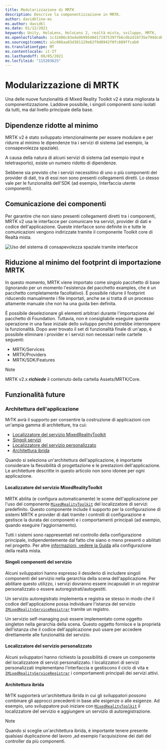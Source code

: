 ```yaml
---
title: Modularizzazione di MRTK
description: Descrive la componentizzazione in MRTK.
author: davidkline-ms
ms.author: davidkl
ms.date: 01/12/2021
keywords: Unity, HoloLens, HoloLens 2, realtà mista, sviluppo, MRTK,
ms.openlocfilehash: 1c32486c83eda9b99540d1719753977b6cdb2d18735e799dcd6c2ca3fcf200ce
ms.sourcegitcommit: a1c086aa83d381129e62f9d8942f0fc889ffcab0
ms.translationtype: MT
ms.contentlocale: it-IT
ms.lasthandoff: 08/05/2021
ms.locfileid: "115203625"
---
```

# <a name="mrtk-modularization"></a>Modularizzazione di MRTK

Una delle nuove funzionalità di Mixed Reality Toolkit v2 è stata migliorata la componentizzazione. Laddove possibile, i singoli componenti sono isolati da tutti, ma dal livello principale della base.

## <a name="minimized-dependencies"></a>Dipendenze ridotte al minimo

MRTK v2 è stato sviluppato intenzionalmente per essere modulare e per ridurre al minimo le dipendenze tra i servizi di sistema (ad esempio, la consapevolezza spaziale).

A causa della natura di alcuni servizi di sistema (ad esempio input e teletrasporto), esiste un numero ridotto di dipendenze.

Sebbene sia previsto che i servizi necessitino di uno o più componenti del provider di dati, tra di essi non sono presenti collegamenti diretti. Lo stesso vale per le funzionalità dell'SDK (ad esempio, Interfaccia utente componenti).

## <a name="component-communication"></a>Comunicazione dei componenti

Per garantire che non siano presenti collegamenti diretti tra i componenti, MRTK v2 usa le interfacce per comunicare tra servizi, provider di dati e codice dell'applicazione. Queste interfacce sono definite in e tutte le comunicazioni vengono indirizzate tramite il componente Toolkit core di Realtà mista.

![Uso del sistema di consapevolezza spaziale tramite interfacce](../features/images/packaging/AccessingViaInterfaces.png)

## <a name="minimizing-mrtk-import-footprint"></a>Riduzione al minimo del footprint di importazione MRTK

In questo momento, MRTK viene importato come singolo pacchetto di base (ignorando per un momento l'esistenza del pacchetto examples, che è un pacchetto completamente facoltativo). È possibile ridurre il footprint riducendo manualmente i file importati, anche se si tratta di un processo altamente manuale che non ha una guida ben definita.

È possibile deselezionare gli elementi arbitrari durante l'importazione del pacchetto di Foundation. Tuttavia, non è consigliabile eseguire questa operazione in una fase iniziale dello sviluppo perché potrebbe interrompere la funzionalità. Dopo aver trovato il set di funzionalità finale di un'app, è possibile eliminare i provider e i servizi non necessari nelle cartelle seguenti:

- MRTK/Services
- MRTK/Providers
- MRTK/SDK/Features

> [!NOTE]
> MRTK v2.x **_richiede_** il contenuto della cartella Assets/MRTK/Core.

## <a name="upcoming-features"></a>Funzionalità future

### <a name="application-architecture"></a>Architettura dell'applicazione

MrTK avrà il supporto per consentire la costruzione di applicazioni con un'ampia gamma di architetture, tra cui:

- [Localizzatore del servizio MixedRealityToolkit](#mixedrealitytoolkit-service-locator)
- [Singoli servizi](#individual-service-components)
- [Localizzatore del servizio personalizzato](#custom-service-locator)
- [Architettura ibrida](#hybrid-architecture)

Quando si seleziona un'architettura dell'applicazione, è importante considerare la flessibilità di progettazione e le prestazioni dell'applicazione. Le architetture descritte in questo articolo non sono idonee per ogni applicazione.

#### <a name="mixedrealitytoolkit-service-locator"></a>Localizzatore del servizio MixedRealityToolkit

MRTK abilita (e configura automaticamente) le scene dell'applicazione per l'uso del componente [`MixedRealityToolkit`](xref:Microsoft.MixedReality.Toolkit.MixedRealityToolkit) del localizzatore di servizi predefinito. Questo componente include il supporto per la configurazione di sistemi MRTK e provider di dati tramite i controlli di configurazione e gestisce la durata dei componenti e i comportamenti principali (ad esempio, quando eseguire l'aggiornamento).

Tutti i sistemi sono rappresentati nel controllo della configurazione principale, indipendentemente dal fatto che siano o meno presenti o abilitati nel progetto. Per altre [informazioni, vedere la Guida](../configuration/mixed-reality-configuration-guide.md) alla configurazione della realtà mista.

#### <a name="individual-service-components"></a>Singoli componenti del servizio

Alcuni sviluppatori hanno espresso il desiderio di includere singoli componenti del servizio nella gerarchia della scena dell'applicazione. Per abilitare questo utilizzo, i servizi dovranno essere incapsulati in un registrar personalizzato o essere autoregistrati/autogestiti.

Un servizio autoregistrato implementa e registra se stesso in modo che il codice dell'applicazione possa individuare l'istanza del servizio [`IMixedRealityServiceRegistrar`](xref:Microsoft.MixedReality.Toolkit.IMixedRealityServiceRegistrar) tramite un registro.

Un servizio self-managing può essere implementato come oggetto singleton nella gerarchia della scena. Questo oggetto fornisce e la proprietà dell'istanza che il codice dell'applicazione può usare per accedere direttamente alle funzionalità del servizio.

#### <a name="custom-service-locator"></a>Localizzatore del servizio personalizzato

Alcuni sviluppatori hanno richiesto la possibilità di creare un componente del localizzatore di servizi personalizzato. I localizzatori di servizi personalizzati implementano l'interfaccia e gestiscono il ciclo di vita e [`IMixedRealityServiceRegistrar`](xref:Microsoft.MixedReality.Toolkit.IMixedRealityServiceRegistrar) i comportamenti principali dei servizi attivi.

#### <a name="hybrid-architecture"></a>Architettura ibrida

MrTK supporterà un'architettura ibrida in cui gli sviluppatori possono combinare gli approcci precedenti in base alle esigenze o alle esigenze. Ad esempio, uno sviluppatore può iniziare con [`MixedRealityToolkit`](xref:Microsoft.MixedReality.Toolkit.MixedRealityToolkit) il localizzatore del servizio e aggiungere un servizio di autoregistrazione.

> [!NOTE]
> Quando si sceglie un'architettura ibrida, è importante tenere presente qualsiasi duplicazione del lavoro ,ad esempio l'acquisizione dei dati del controller da più componenti.

